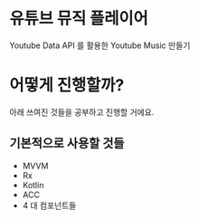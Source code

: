 # 유튜브 뮤직 플레이어
Youtube Data API 를 활용한 Youtube Music 만들기
 
# 어떻게 진행할까?
아래 쓰여진 것들을 공부하고 진행할 거에요.

## 기본적으로 사용할 것들
* MVVM
* Rx
* Kotlin
* ACC
* 4 대 컴포넌트들
